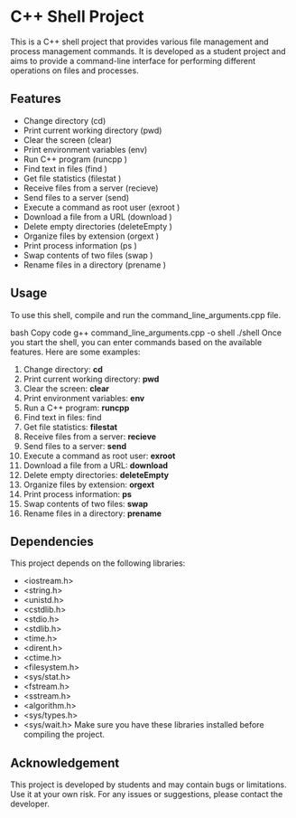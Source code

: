 
# C++ Shell Project
This is a C++ shell project that provides various file management and process management commands. It is developed as a student project and aims to provide a command-line interface for performing different operations on files and processes.

## Features
- Change directory (cd) 
- Print current working directory (pwd)
- Clear the screen (clear)
- Print environment variables (env)
- Run C++ program (runcpp <filename>)
- Find text in files (find <text> <directory>)
- Get file statistics (filestat <filename>)
- Receive files from a server (recieve)
- Send files to a server (send)
- Execute a command as root user (exroot <directory>)
- Download a file from a URL (download <url> <output file>)
- Delete empty directories (deleteEmpty <directory>)
- Organize files by extension (orgext <directory>)
- Print process information (ps <process id>)
- Swap contents of two files (swap <filename1> <filename2>)
- Rename files in a directory (prename <directory> <extension> <new name>)
## Usage
To use this shell, compile and run the command_line_arguments.cpp file.

bash
Copy code
g++ command_line_arguments.cpp -o shell
./shell
Once you start the shell, you can enter commands based on the available features. Here are some examples:

1. Change directory: **cd <directory>**
2. Print current working directory: **pwd**
3. Clear the screen: **clear**
4. Print environment variables: **env**
5. Run a C++ program: **runcpp <filename>**
6. Find text in files: find **<text> <directory>**
7. Get file statistics: **filestat <filename>**
8. Receive files from a server: **recieve**
9. Send files to a server: **send**
10. Execute a command as root user: **exroot <directory>**
11. Download a file from a URL: **download <url> <output file>**
12. Delete empty directories: **deleteEmpty <directory>**
13. Organize files by extension: **orgext <directory>**
14. Print process information: **ps <process id>**
15. Swap contents of two files: **swap <filename1> <filename2>**
16. Rename files in a directory: **prename <directory> <extension> <new name>**
 
## Dependencies
This project depends on the following libraries:
- <iostream.h>
- <string.h>
- <unistd.h>
- <cstdlib.h>
- <stdio.h>
- <stdlib.h>
- <time.h>
- <dirent.h>
- <ctime.h>
- <filesystem.h>
- <sys/stat.h>
- <fstream.h>
- <sstream.h>
- <algorithm.h>
- <sys/types.h>
- <sys/wait.h>
Make sure you have these libraries installed before compiling the project.

## Acknowledgement
This project is developed by students and may contain bugs or limitations. Use it at your own risk. For any issues or suggestions, please contact the developer.
